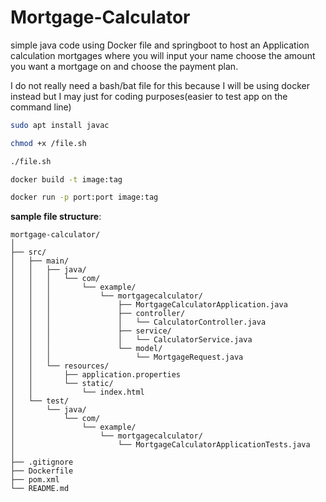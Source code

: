 # Mortgage-Calculator

simple java code using Docker file and springboot to host an Application calculation mortgages where you will input your name choose the amount you want a mortgage on and choose the payment plan.

I do not really need a bash/bat file for this because I will be using docker instead but I may just for coding purposes(easier to test app on the command line)

```bash
sudo apt install javac
```
```bash
chmod +x /file.sh
```
```bash
./file.sh
```
```bash
docker build -t image:tag
```
```bash
docker run -p port:port image:tag
```
__sample file structure__:
```
mortgage-calculator/
│
├── src/
│   ├── main/
│   │   ├── java/
│   │   │   └── com/
│   │   │       └── example/
│   │   │           └── mortgagecalculator/
│   │   │               ├── MortgageCalculatorApplication.java
│   │   │               ├── controller/
│   │   │               │   └── CalculatorController.java
│   │   │               ├── service/
│   │   │               │   └── CalculatorService.java
│   │   │               └── model/
│   │   │                   └── MortgageRequest.java
│   │   └── resources/
│   │       ├── application.properties
│   │       └── static/
│   │           └── index.html
│   └── test/
│       └── java/
│           └── com/
│               └── example/
│                   └── mortgagecalculator/
│                       └── MortgageCalculatorApplicationTests.java
│
├── .gitignore
├── Dockerfile
├── pom.xml
└── README.md
```
